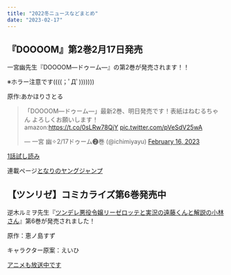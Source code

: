 ```yaml
---
title: "2022冬ニュースなどまとめ"
date: "2023-02-17"
---
```

## 『DOOOOM』第2巻2月17日発売
一宮幽先生『DOOOOM―ドゥーム―』の第2巻が発売されます！！

※ホラー注意です((((；ﾟДﾟ)))))))

原作:あかほりさとる

<blockquote class="twitter-tweet"><p lang="ja" dir="ltr">「DOOOOM―ドゥーム―」最新2巻、明日発売です！表紙はねむるちゃん よろしくお願いします！<br>amazon:<a href="https://t.co/0sLRw78QjY">https://t.co/0sLRw78QjY</a> <a href="https://t.co/pVeSdV25wA">pic.twitter.com/pVeSdV25wA</a></p>&mdash; 一宮 幽✧2/17ドゥーム❷巻 (@ichimiyayu) <a href="https://twitter.com/ichimiyayu/status/1626159451370672128?ref_src=twsrc%5Etfw">February 16, 2023</a></blockquote> <script async src="https://platform.twitter.com/widgets.js" charset="utf-8"></script>


[1話試し読み](https://twitter.com/ichimiyayu/status/1538100548129345536)

連載ページ[となりのヤングジャンプ](https://tonarinoyj.jp/episode/3269754496770569166)


## 【ツンリゼ】コミカライズ第6巻発売中
逆木ルミヲ先生『[ツンデレ悪役令嬢リーゼロッテと実況の遠藤くんと解説の小林さん](https://bslogcomic.com/comics/tsundere_akuyakureijo_liselotteto_jikkyonoendoukunto_kaisetsuno_kobayashisan/322210000547.html)』第6巻が発売されました！

原作：恵ノ島すず

キャラクター原案：えいひ　


[アニメも放送中です](http://tsunlise-pr.com/)
